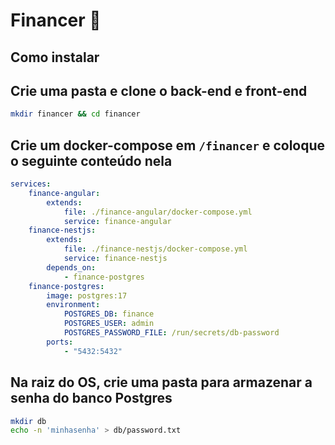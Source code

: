 # Financer 🌙

## Como instalar

## Crie uma pasta e clone o back-end e front-end

```sh
mkdir financer && cd financer
```

## Crie um docker-compose em `/financer` e coloque o seguinte conteúdo nela

```yml
services:
    finance-angular:
        extends:
            file: ./finance-angular/docker-compose.yml
            service: finance-angular
    finance-nestjs:
        extends:
            file: ./finance-nestjs/docker-compose.yml
            service: finance-nestjs
        depends_on:
            - finance-postgres
    finance-postgres:
        image: postgres:17
        environment:
            POSTGRES_DB: finance
            POSTGRES_USER: admin
            POSTGRES_PASSWORD_FILE: /run/secrets/db-password
        ports:
            - "5432:5432"
```

## Na raiz do OS, crie uma pasta para armazenar a senha do banco Postgres

```sh
mkdir db
echo -n 'minhasenha' > db/password.txt
```

